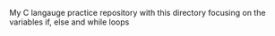 My C langauge practice repository with this directory focusing on the variables if, else and while loops
